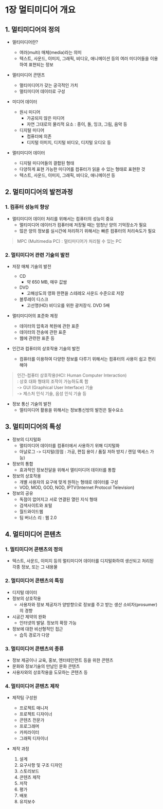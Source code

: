 # 1장 멀티미디어 개요

## 1. 멀티미디어의 정의
* 멀티미디어란?
  * 여러(multi) 매체(media)라는 의미
  * 텍스트, 사운드, 이미지, 그래픽, 비디오, 애니메이션 등의 여러 미디어들을 이용하여 표현되는 정보

* 멀티미디어 콘텐츠
  * 멀티미디어가 갖는 궁극적인 가치
  * 멀티미디어 데이터로 구성

* 미디어 데이터
  * 원시 미디어
    * 가공되지 않은 미디어
    * 자연 그대로의 물리적 요소 : 종이, 돌, 잉크, 그림, 음악 등
  * 디지털 미디어
    * 컴퓨터에 의존
    * 디지털 이미지, 디지털 비디오, 디지털 오디오 등

* 멀티미디어 데이터
  * 디지털 미디어들의 결합된 형태
  * 다양하게 표현 가능한 미디어를 컴퓨터가 읽을 수 있는 형태로 표현한 것
  * 텍스트, 사운드, 이미지, 그래픽, 비디오, 애니메이션 등


## 2. 멀티미디어의 발전과정

### 1. 컴퓨터 성능의 향상
* 멀티미디어 데이터 처리를 위해서는 컴퓨터의 성능이 중요
  * 멀티미디어 데이터가 컴퓨터에 저장될 때는 엄청난 양의 기억장소가 필요
  * 많은 양의 정보를 실시간에 처리하기 위해서는 빠른 컴퓨터의 처리속도가 필요
> MPC (Multimedia PC) : 멀티미디어가 처리될 수 있는 PC

### 2. 멀티미디어 관련 기술의 발전
* 저장 매체 기술의 발전
  * CD
    * 약 650 MB, 매우 값쌈
  * DVD
    * 고해상도의 영화 한편을 스테레오 사운드 수준으로 저장
  * 블루레이 디스크
    * 고선명(HD) 비디오를 위한 광저장식. DVD 5배

* 멀티미디어의 표준화 제정
  * 데이터의 압축과 복원에 관한 표준
  * 데이터의 전송에 관한 표준
  * 웹에 관련한 표준 등

* 인간과 컴퓨터의 상호작용 기술의 발전
  * 컴퓨터를 이용하여 다양한 정보를 다루기 위해서는 컴퓨터의 사용이 쉽고 편리해야
> 인간-컴퓨터 상호작용(HCI: Human Computer Interaction)  
> : 상호 대화 형태의 조작이 가능하도록 함   
> -> GUI (Graphical User Interface) 기술  
> -> 제스처 인식 기술, 음성 인식 기술 등

* 정보 통신 기술의 발전
  * 멀티미디어 활용을 위해서는 정보통신방의 발전은 필수요소


## 3. 멀티미디어의 특성
* 정보의 디지털화
  * 멀티미디어 데이터를 컴퓨터에서 사용하기 위해 디지털화
  * 아날로그 -> 디지털(장점 : 가공, 편집 용이 / 품질 저하 방지 / 랜덤 액세스 가능)
* 정보의 통합
  * 효과적인 정보전달을 위해서 멀티미디어 데이터를 통합
* 정보의 상호작용
  * 개별 사용자의 요구에 맞게 원하는 형태로 데이터를 구성
  * VOD, MOD, GOD, NOD, IPTV(Internet Protocol Television)
* 정보의 공유
  * 독점이 없어지고 서로 연결된 열린 지식 형태
  * 검색사이트와 포털
  * 월드와이드웹
  * 팀 버너스 리 : 웹 2.0


## 4. 멀티미디어 콘텐츠
### 1. 멀티미디어 콘텐츠의 정의
* 텍스트, 사운드, 이미지 등의 멀티미디어 데이터를 디지털화하여 생산되고 처리된 각종 정보, 또는 그 내용물

### 2. 멀티미디어 콘텐츠의 특징
* 디지털 데이터
* 정보의 상호작용
  * 사용자와 정보 제공자가 양방향으로 정보를 주고 받는 생산 소비자(prosumer)의 경향
* 시공간 제약의 완화
  * 인터넷의 발달. 정보의 확장 가능
* 정보에 대한 비선형적인 접근
  * 습득 경로가 다양

### 3. 멀티미디어 콘텐츠의 종류 
* 정보 제공이나 교육, 홍보, 엔터테인먼트 등을 위한 콘텐츠
* 문화와 정보기술의 만남인 문화 콘텐츠
* 사용자와의 상호작용을 도모하는 콘텐츠 등

### 4. 멀티미디어 콘텐츠 제작
* 제작팀 구성원
  * 프로젝트 매니저
  * 프로젝트 디자이너
  * 콘텐츠 전문가
  * 프로그래머
  * 카피라이터
  * 그래픽 디자이너

* 제작 과정
  1. 설계 
  2. 요구사항 및 구조 디자인
  3. 스토리보드
  4. 콘텐츠 제작
  5. 저작
  6. 평가
  7. 배포 
  8. 유지보수